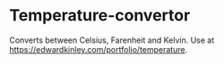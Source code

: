# Temperature-convertor
Converts between Celsius, Farenheit and Kelvin.
Use at https://edwardkinley.com/portfolio/temperature.
